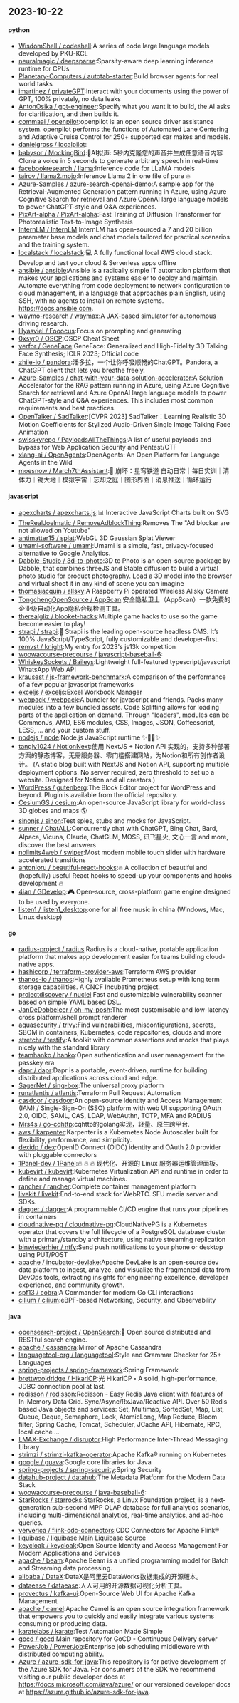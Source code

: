 ## 2023-10-22

#### python
* [WisdomShell / codeshell](https://github.com/WisdomShell/codeshell):A series of code large language models developed by PKU-KCL
* [neuralmagic / deepsparse](https://github.com/neuralmagic/deepsparse):Sparsity-aware deep learning inference runtime for CPUs
* [Planetary-Computers / autotab-starter](https://github.com/Planetary-Computers/autotab-starter):Build browser agents for real world tasks
* [imartinez / privateGPT](https://github.com/imartinez/privateGPT):Interact with your documents using the power of GPT, 100% privately, no data leaks
* [AntonOsika / gpt-engineer](https://github.com/AntonOsika/gpt-engineer):Specify what you want it to build, the AI asks for clarification, and then builds it.
* [commaai / openpilot](https://github.com/commaai/openpilot):openpilot is an open source driver assistance system. openpilot performs the functions of Automated Lane Centering and Adaptive Cruise Control for 250+ supported car makes and models.
* [danielgross / localpilot](https://github.com/danielgross/localpilot):
* [babysor / MockingBird](https://github.com/babysor/MockingBird):🚀AI拟声: 5秒内克隆您的声音并生成任意语音内容 Clone a voice in 5 seconds to generate arbitrary speech in real-time
* [facebookresearch / llama](https://github.com/facebookresearch/llama):Inference code for LLaMA models
* [tairov / llama2.mojo](https://github.com/tairov/llama2.mojo):Inference Llama 2 in one file of pure 🔥
* [Azure-Samples / azure-search-openai-demo](https://github.com/Azure-Samples/azure-search-openai-demo):A sample app for the Retrieval-Augmented Generation pattern running in Azure, using Azure Cognitive Search for retrieval and Azure OpenAI large language models to power ChatGPT-style and Q&A experiences.
* [PixArt-alpha / PixArt-alpha](https://github.com/PixArt-alpha/PixArt-alpha):Fast Training of Diffusion Transformer for Photorealistic Text-to-Image Synthesis
* [InternLM / InternLM](https://github.com/InternLM/InternLM):InternLM has open-sourced a 7 and 20 billion parameter base models and chat models tailored for practical scenarios and the training system.
* [localstack / localstack](https://github.com/localstack/localstack):💻 A fully functional local AWS cloud stack. Develop and test your cloud & Serverless apps offline
* [ansible / ansible](https://github.com/ansible/ansible):Ansible is a radically simple IT automation platform that makes your applications and systems easier to deploy and maintain. Automate everything from code deployment to network configuration to cloud management, in a language that approaches plain English, using SSH, with no agents to install on remote systems. https://docs.ansible.com.
* [waymo-research / waymax](https://github.com/waymo-research/waymax):A JAX-based simulator for autonomous driving research.
* [lllyasviel / Fooocus](https://github.com/lllyasviel/Fooocus):Focus on prompting and generating
* [0xsyr0 / OSCP](https://github.com/0xsyr0/OSCP):OSCP Cheat Sheet
* [yerfor / GeneFace](https://github.com/yerfor/GeneFace):GeneFace: Generalized and High-Fidelity 3D Talking Face Synthesis; ICLR 2023; Official code
* [zhile-io / pandora](https://github.com/zhile-io/pandora):潘多拉，一个让你呼吸顺畅的ChatGPT。Pandora, a ChatGPT client that lets you breathe freely.
* [Azure-Samples / chat-with-your-data-solution-accelerator](https://github.com/Azure-Samples/chat-with-your-data-solution-accelerator):A Solution Accelerator for the RAG pattern running in Azure, using Azure Cognitive Search for retrieval and Azure OpenAI large language models to power ChatGPT-style and Q&A experiences. This includes most common requirements and best practices.
* [OpenTalker / SadTalker](https://github.com/OpenTalker/SadTalker):[CVPR 2023] SadTalker：Learning Realistic 3D Motion Coefficients for Stylized Audio-Driven Single Image Talking Face Animation
* [swisskyrepo / PayloadsAllTheThings](https://github.com/swisskyrepo/PayloadsAllTheThings):A list of useful payloads and bypass for Web Application Security and Pentest/CTF
* [xlang-ai / OpenAgents](https://github.com/xlang-ai/OpenAgents):OpenAgents: An Open Platform for Language Agents in the Wild
* [moesnow / March7thAssistant](https://github.com/moesnow/March7thAssistant):🧊 崩坏：星穹铁道 自动日常｜每日实训｜清体力｜锄大地｜模拟宇宙｜忘却之庭｜图形界面｜消息推送｜循环运行

#### javascript
* [apexcharts / apexcharts.js](https://github.com/apexcharts/apexcharts.js):📊 Interactive JavaScript Charts built on SVG
* [TheRealJoelmatic / RemoveAdblockThing](https://github.com/TheRealJoelmatic/RemoveAdblockThing):Removes The "Ad blocker are not allowed on Youtube"
* [antimatter15 / splat](https://github.com/antimatter15/splat):WebGL 3D Gaussian Splat Viewer
* [umami-software / umami](https://github.com/umami-software/umami):Umami is a simple, fast, privacy-focused alternative to Google Analytics.
* [Dabble-Studio / 3d-to-photo](https://github.com/Dabble-Studio/3d-to-photo):3D to Photo is an open-source package by Dabble, that combines threeJS and Stable diffusion to build a virtual photo studio for product photography. Load a 3D model into the browser and virtual shoot it in any kind of scene you can imagine
* [thomasjacquin / allsky](https://github.com/thomasjacquin/allsky):A Raspberry Pi operated Wireless Allsky Camera
* [TongchengOpenSource / AppScan](https://github.com/TongchengOpenSource/AppScan):安全隐私卫士（AppScan）一款免费的企业级自动化App隐私合规检测工具。
* [therealgliz / blooket-hacks](https://github.com/therealgliz/blooket-hacks):Multiple game hacks to use so the game become easier to play!
* [strapi / strapi](https://github.com/strapi/strapi):🚀 Strapi is the leading open-source headless CMS. It’s 100% JavaScript/TypeScript, fully customizable and developer-first.
* [remvst / knight](https://github.com/remvst/knight):My entry for 2023's js13k competition
* [woowacourse-precourse / javascript-baseball-6](https://github.com/woowacourse-precourse/javascript-baseball-6):
* [WhiskeySockets / Baileys](https://github.com/WhiskeySockets/Baileys):Lightweight full-featured typescript/javascript WhatsApp Web API
* [krausest / js-framework-benchmark](https://github.com/krausest/js-framework-benchmark):A comparison of the performance of a few popular javascript frameworks
* [exceljs / exceljs](https://github.com/exceljs/exceljs):Excel Workbook Manager
* [webpack / webpack](https://github.com/webpack/webpack):A bundler for javascript and friends. Packs many modules into a few bundled assets. Code Splitting allows for loading parts of the application on demand. Through "loaders", modules can be CommonJs, AMD, ES6 modules, CSS, Images, JSON, Coffeescript, LESS, ... and your custom stuff.
* [nodejs / node](https://github.com/nodejs/node):Node.js JavaScript runtime ✨🐢🚀✨
* [tangly1024 / NotionNext](https://github.com/tangly1024/NotionNext):使用 NextJS + Notion API 实现的，支持多种部署方案的静态博客，无需服务器、零门槛搭建网站，为Notion和所有创作者设计。 (A static blog built with NextJS and Notion API, supporting multiple deployment options. No server required, zero threshold to set up a website. Designed for Notion and all creators.)
* [WordPress / gutenberg](https://github.com/WordPress/gutenberg):The Block Editor project for WordPress and beyond. Plugin is available from the official repository.
* [CesiumGS / cesium](https://github.com/CesiumGS/cesium):An open-source JavaScript library for world-class 3D globes and maps 🌎
* [sinonjs / sinon](https://github.com/sinonjs/sinon):Test spies, stubs and mocks for JavaScript.
* [sunner / ChatALL](https://github.com/sunner/ChatALL):Concurrently chat with ChatGPT, Bing Chat, Bard, Alpaca, Vicuna, Claude, ChatGLM, MOSS, 讯飞星火, 文心一言 and more, discover the best answers
* [nolimits4web / swiper](https://github.com/nolimits4web/swiper):Most modern mobile touch slider with hardware accelerated transitions
* [antonioru / beautiful-react-hooks](https://github.com/antonioru/beautiful-react-hooks):🔥 A collection of beautiful and (hopefully) useful React hooks to speed-up your components and hooks development 🔥
* [4ian / GDevelop](https://github.com/4ian/GDevelop):🎮 Open-source, cross-platform game engine designed to be used by everyone.
* [listen1 / listen1_desktop](https://github.com/listen1/listen1_desktop):one for all free music in china (Windows, Mac, Linux desktop)

#### go
* [radius-project / radius](https://github.com/radius-project/radius):Radius is a cloud-native, portable application platform that makes app development easier for teams building cloud-native apps.
* [hashicorp / terraform-provider-aws](https://github.com/hashicorp/terraform-provider-aws):Terraform AWS provider
* [thanos-io / thanos](https://github.com/thanos-io/thanos):Highly available Prometheus setup with long term storage capabilities. A CNCF Incubating project.
* [projectdiscovery / nuclei](https://github.com/projectdiscovery/nuclei):Fast and customizable vulnerability scanner based on simple YAML based DSL.
* [JanDeDobbeleer / oh-my-posh](https://github.com/JanDeDobbeleer/oh-my-posh):The most customisable and low-latency cross platform/shell prompt renderer
* [aquasecurity / trivy](https://github.com/aquasecurity/trivy):Find vulnerabilities, misconfigurations, secrets, SBOM in containers, Kubernetes, code repositories, clouds and more
* [stretchr / testify](https://github.com/stretchr/testify):A toolkit with common assertions and mocks that plays nicely with the standard library
* [teamhanko / hanko](https://github.com/teamhanko/hanko):Open authentication and user management for the passkey era
* [dapr / dapr](https://github.com/dapr/dapr):Dapr is a portable, event-driven, runtime for building distributed applications across cloud and edge.
* [SagerNet / sing-box](https://github.com/SagerNet/sing-box):The universal proxy platform
* [runatlantis / atlantis](https://github.com/runatlantis/atlantis):Terraform Pull Request Automation
* [casdoor / casdoor](https://github.com/casdoor/casdoor):An open-source Identity and Access Management (IAM) / Single-Sign-On (SSO) platform with web UI supporting OAuth 2.0, OIDC, SAML, CAS, LDAP, WebAuthn, TOTP, MFA and RADIUS
* [Mrs4s / go-cqhttp](https://github.com/Mrs4s/go-cqhttp):cqhttp的golang实现，轻量、原生跨平台.
* [aws / karpenter](https://github.com/aws/karpenter):Karpenter is a Kubernetes Node Autoscaler built for flexibility, performance, and simplicity.
* [dexidp / dex](https://github.com/dexidp/dex):OpenID Connect (OIDC) identity and OAuth 2.0 provider with pluggable connectors
* [1Panel-dev / 1Panel](https://github.com/1Panel-dev/1Panel):🔥 🔥 🔥 现代化、开源的 Linux 服务器运维管理面板。
* [kubevirt / kubevirt](https://github.com/kubevirt/kubevirt):Kubernetes Virtualization API and runtime in order to define and manage virtual machines.
* [rancher / rancher](https://github.com/rancher/rancher):Complete container management platform
* [livekit / livekit](https://github.com/livekit/livekit):End-to-end stack for WebRTC. SFU media server and SDKs.
* [dagger / dagger](https://github.com/dagger/dagger):A programmable CI/CD engine that runs your pipelines in containers
* [cloudnative-pg / cloudnative-pg](https://github.com/cloudnative-pg/cloudnative-pg):CloudNativePG is a Kubernetes operator that covers the full lifecycle of a PostgreSQL database cluster with a primary/standby architecture, using native streaming replication
* [binwiederhier / ntfy](https://github.com/binwiederhier/ntfy):Send push notifications to your phone or desktop using PUT/POST
* [apache / incubator-devlake](https://github.com/apache/incubator-devlake):Apache DevLake is an open-source dev data platform to ingest, analyze, and visualize the fragmented data from DevOps tools, extracting insights for engineering excellence, developer experience, and community growth.
* [spf13 / cobra](https://github.com/spf13/cobra):A Commander for modern Go CLI interactions
* [cilium / cilium](https://github.com/cilium/cilium):eBPF-based Networking, Security, and Observability

#### java
* [opensearch-project / OpenSearch](https://github.com/opensearch-project/OpenSearch):🔎 Open source distributed and RESTful search engine.
* [apache / cassandra](https://github.com/apache/cassandra):Mirror of Apache Cassandra
* [languagetool-org / languagetool](https://github.com/languagetool-org/languagetool):Style and Grammar Checker for 25+ Languages
* [spring-projects / spring-framework](https://github.com/spring-projects/spring-framework):Spring Framework
* [brettwooldridge / HikariCP](https://github.com/brettwooldridge/HikariCP):光 HikariCP・A solid, high-performance, JDBC connection pool at last.
* [redisson / redisson](https://github.com/redisson/redisson):Redisson - Easy Redis Java client with features of In-Memory Data Grid. Sync/Async/RxJava/Reactive API. Over 50 Redis based Java objects and services: Set, Multimap, SortedSet, Map, List, Queue, Deque, Semaphore, Lock, AtomicLong, Map Reduce, Bloom filter, Spring Cache, Tomcat, Scheduler, JCache API, Hibernate, RPC, local cache ...
* [LMAX-Exchange / disruptor](https://github.com/LMAX-Exchange/disruptor):High Performance Inter-Thread Messaging Library
* [strimzi / strimzi-kafka-operator](https://github.com/strimzi/strimzi-kafka-operator):Apache Kafka® running on Kubernetes
* [google / guava](https://github.com/google/guava):Google core libraries for Java
* [spring-projects / spring-security](https://github.com/spring-projects/spring-security):Spring Security
* [datahub-project / datahub](https://github.com/datahub-project/datahub):The Metadata Platform for the Modern Data Stack
* [woowacourse-precourse / java-baseball-6](https://github.com/woowacourse-precourse/java-baseball-6):
* [StarRocks / starrocks](https://github.com/StarRocks/starrocks):StarRocks, a Linux Foundation project, is a next-generation sub-second MPP OLAP database for full analytics scenarios, including multi-dimensional analytics, real-time analytics, and ad-hoc queries.
* [ververica / flink-cdc-connectors](https://github.com/ververica/flink-cdc-connectors):CDC Connectors for Apache Flink®
* [liquibase / liquibase](https://github.com/liquibase/liquibase):Main Liquibase Source
* [keycloak / keycloak](https://github.com/keycloak/keycloak):Open Source Identity and Access Management For Modern Applications and Services
* [apache / beam](https://github.com/apache/beam):Apache Beam is a unified programming model for Batch and Streaming data processing.
* [alibaba / DataX](https://github.com/alibaba/DataX):DataX是阿里云DataWorks数据集成的开源版本。
* [dataease / dataease](https://github.com/dataease/dataease):人人可用的开源数据可视化分析工具。
* [provectus / kafka-ui](https://github.com/provectus/kafka-ui):Open-Source Web UI for Apache Kafka Management
* [apache / camel](https://github.com/apache/camel):Apache Camel is an open source integration framework that empowers you to quickly and easily integrate various systems consuming or producing data.
* [karatelabs / karate](https://github.com/karatelabs/karate):Test Automation Made Simple
* [gocd / gocd](https://github.com/gocd/gocd):Main repository for GoCD - Continuous Delivery server
* [PowerJob / PowerJob](https://github.com/PowerJob/PowerJob):Enterprise job scheduling middleware with distributed computing ability.
* [Azure / azure-sdk-for-java](https://github.com/Azure/azure-sdk-for-java):This repository is for active development of the Azure SDK for Java. For consumers of the SDK we recommend visiting our public developer docs at https://docs.microsoft.com/java/azure/ or our versioned developer docs at https://azure.github.io/azure-sdk-for-java.
